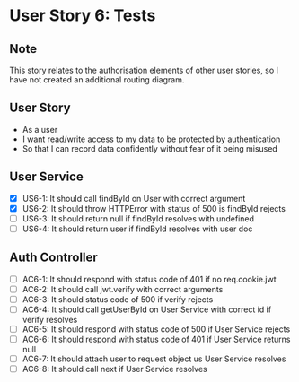 # User Story 6: Tests

## Note

This story relates to the authorisation elements of other user stories, so I have not created an additional routing diagram.

## User Story

- As a user
- I want read/write access to my data to be protected by authentication
- So that I can record data confidently without fear of it being misused

## User Service

- [x] US6-1: It should call findById on User with correct argument
- [x] US6-2: It should throw HTTPError with status of 500 is findById rejects
- [ ] US6-3: It should return null if findById resolves with undefined
- [ ] US6-4: It should return user if findById resolves with user doc

## Auth Controller

- [ ] AC6-1: It should respond with status code of 401 if no req.cookie.jwt
- [ ] AC6-2: It should call jwt.verify with correct arguments
- [ ] AC6-3: It should status code of 500 if verify rejects
- [ ] AC6-4: It should call getUserById on User Service with correct id if verify resolves
- [ ] AC6-5: It should respond with status code of 500 if User Service rejects
- [ ] AC6-6: It should respond with status code of 401 if User Service returns null
- [ ] AC6-7: It should attach user to request object us User Service resolves
- [ ] AC6-8: It should call next if User Service resolves
